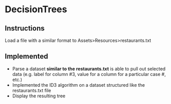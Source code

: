 # DecisionTrees

## Instructions
Load a file with a similar format to Assets>Resources>restaurants.txt

## Implemented
- Parse a dataset **similar to the restaurants.txt** is able to pull out selected data
(e.g. label for column #3, value for a column for a particular case #, etc.)
- Implemented the ID3 algorithm on a dataset structured like the restaurants.txt file
-  Display the resulting tree  
